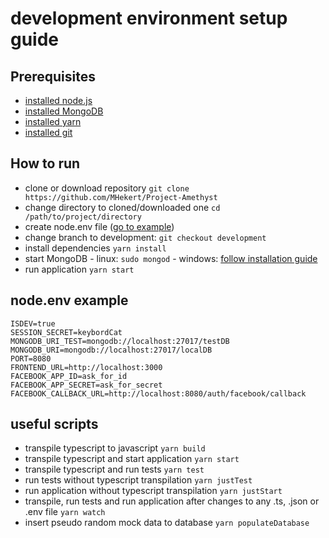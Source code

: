 # development environment setup guide

## Prerequisites

-   [installed node.js](https://nodejs.org/en/download/)
-   [installed MongoDB](https://docs.mongodb.com/manual/installation/)
-   [installed yarn](https://yarnpkg.com/lang/en/docs/install/)
-   [installed git](https://git-scm.com/download)

## How to run

-   clone or download repository
    `git clone https://github.com/MHekert/Project-Amethyst`
-   change directory to cloned/downloaded one
    `cd /path/to/project/directory`
-   create node.env file ([go to example](#nodeenv-example))
-   change branch to development:
    `git checkout development`
-   install dependencies
    `yarn install`
-   start MongoDB - linux: `sudo mongod` - windows: [follow installation guide](https://docs.mongodb.com/manual/tutorial/install-mongodb-on-windows/)
-   run application
    `yarn start`

## node.env example

```
ISDEV=true
SESSION_SECRET=keybordCat
MONGODB_URI_TEST=mongodb://localhost:27017/testDB
MONGODB_URI=mongodb://localhost:27017/localDB
PORT=8080
FRONTEND_URL=http://localhost:3000
FACEBOOK_APP_ID=ask_for_id
FACEBOOK_APP_SECRET=ask_for_secret
FACEBOOK_CALLBACK_URL=http://localhost:8080/auth/facebook/callback
```

## useful scripts

-   transpile typescript to javascript
    `yarn build`
-   transpile typescript and start application
    `yarn start`
-   transpile typescript and run tests
    `yarn test`
-   run tests without typescript transpilation
    `yarn justTest`
-   run application without typescript transpilation
    `yarn justStart`
-   transpile, run tests and run application after changes to any .ts, .json or .env file
    `yarn watch`
-   insert pseudo random mock data to database
    `yarn populateDatabase`
